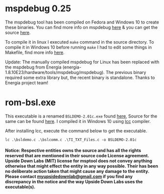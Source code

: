 # mspdebug 0.25

The mspdebug tool has been compiled on Fedora and Windows 10 to create these binaries. You can find more info on mspdebug [here](https://dlbeer.co.nz/mspdebug/) & you can get the source [here](https://github.com/dlbeer/mspdebug).

To compile it in linux I executed `make` command in the source directory. To compile it in Windows 10 before running `make` I had to edit some things in Makefile, find more info [here](https://github.com/dlbeer/mspdebug/issues/101#issuecomment-760713289).

Update: The manually compiled mspdebug for Linux has been replaced with the mspdebug from Energia (energia-1.8.10E23/hardware/tools/mspdebug/mspdebug). The previous binary required some extra library but, the recent binary is standalone. Thanks to Energia project team!

# rom-bsl.exe

This executable is a renamed `BSLDEMO-2.01c.exe` found [here](https://github.com/gbhug5a/MSP430-BSL/tree/master/BSLDEMO-2.01c/Executable), Source for the same can be found [here](https://github.com/gbhug5a/MSP430-BSL/tree/master/BSLDEMO-2.01c/Source). I compiled it in Windows 10 using [lcc](https://lcc-win32.services.net/) compiler. 

After installing lcc, execute the command below to get the executable.

`lc .\bsldemo.c .\bslcomm.c .\TI_TXT_Files.c -o BSLDEMO-2.01c`


#### Notice: Respective entities owns the source and has all the rights reserved that are mentioned in their source code License agreement. Upside Down Labs (MIT) license for msptool does not convey anything otherwise that might effect the entity in any way possible. Their has been no deliberate action taken that might cause any damage to the entity. Please contact myupsidedownlab@gmail.com if you find any discrepancy in the notice and the way Upside Down Labs uses the executable(s).
